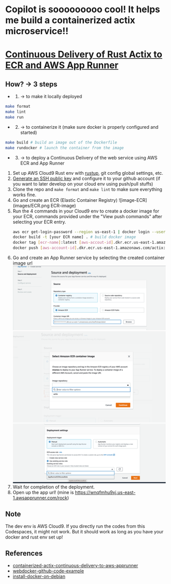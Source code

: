 # Copilot is sooooooooo cool! It helps me build a containerized actix microservice!!

# [Continuous Delivery of Rust Actix to ECR and AWS App Runner](https://nogibjj.github.io/rust-tutorial/chapter_3.html#continuous-delivery-of-rust-actix-to-ecr-and-aws-app-runner)

## How? -> 3 steps
* 1. -> to make it locally deployed
```bash
make format
make lint
make run
```
* 2. -> to containerize it (make sure docker is properly configured and started)

```bash
make build # build an image out of the Dockerfile
make rundocker # launch the container from the image
```
* 3. -> to deploy a Continuous Delivery of the web service using AWS ECR and App Runner

1. Set up AWS Cloud9 Rust env with [rustup](https://rustup.rs/), git config global settings, etc.
2. [Generate an SSH public key](https://docs.github.com/en/authentication/connecting-to-github-with-ssh/generating-a-new-ssh-key-and-adding-it-to-the-ssh-agent) and configure it to your github account (if you want to later develop on your cloud env using push/pull stuffs)
3. Clone the repo and `make format` and `make lint` to make sure everything works fine.
4. Go and create an ECR (Elastic Container Registry) 
![image-ECR](images/ECR.png ECR-image)
5. Run the 4 commands in your Cloud9 env to create a docker image for your ECR, commands provided under the "View push commands" after selecting your ECR entry.
    ```bash
    aws ecr get-login-password --region us-east-1 | docker login --username AWS --password-stdin [aws-account-id].dkr.ecr.us-east-1.amazonaws.com # login
    docker build -t [your ECR name] . # build docker image
    docker tag [ecr-name]:latest [aws-accout-id].dkr.ecr.us-east-1.amazonaws.com/[ecr-name]:latest # tag the image
    docker push [aws-account-id].dkr.ecr.us-east-1.amazonaws.com/actix:latest # push the image to your resporitory
    ```
6. Go and create an App Runner service by selecting the created container image url
![image-app-runner](images/apprunner1.png)
![image-app-runner1](images/apprunner.png)
![image-app-runner](images/apprunner2.png)
7. Wait for completion of the deployment.
8. Open up the app url! (mine is https://wnqfmhu9xj.us-east-1.awsapprunner.com/rock)
    
## Note
The dev env is AWS Cloud9. If you directly run the codes from this Codespaces, it might not work. But it should work as long as you have your docker and rust env set up!

## References
* [containerized-actix-continuous-delivery-to-aws-apprunner](https://github.com/nogibjj/rust-mlops-template/blob/main/README.md#containerized-actix-continuous-delivery-to-aws-app-runner)
* [webdocker-github-code-example](https://github.com/nogibjj/rust-mlops-template/tree/main/webdocker)
* [install-docker-on-debian](https://www.fosslinux.com/49959/install-docker-on-debian.html)